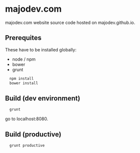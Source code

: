 # majodev.com

majodev.com website source code hosted on majodev.github.io.

## Prerequites
These have to be installed globally:
- node / npm
- bower
- grunt

```bash
  npm install
  bower install
```

## Build (dev environment)
```bash
  grunt
```

go to localhost:8080.

## Build (productive)
```bash
  grunt productive
```